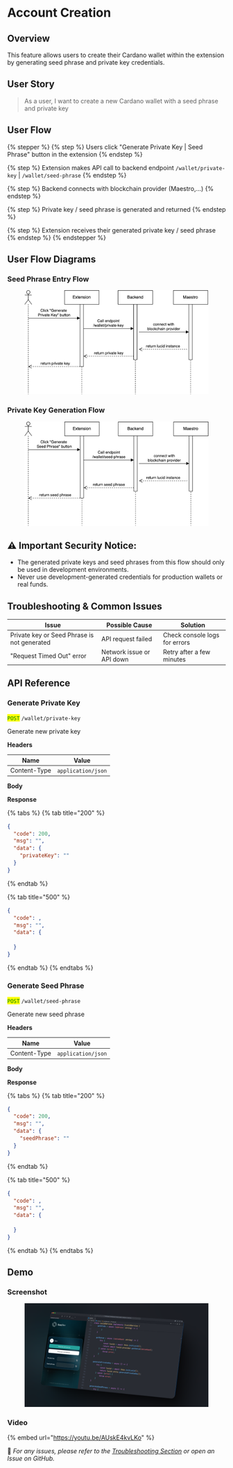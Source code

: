 # Account Creation

## Overview

This feature allows users to create their Cardano wallet within the extension by generating seed phrase and private key credentials.

## **User Story**

> As a user, I want to create a new Cardano wallet with a seed phrase and private key

## **User Flow**

{% stepper %}
{% step %}
Users click "Generate Private Key | Seed Phrase" button in the extension
{% endstep %}

{% step %}
Extension makes API call to backend endpoint `/wallet/private-key` | `/wallet/seed-phrase`&#x20;
{% endstep %}

{% step %}
Backend connects with blockchain provider (Maestro,...)
{% endstep %}

{% step %}
Private key / seed phrase is generated and returned
{% endstep %}

{% step %}
Extension receives their generated private key / seed phrase
{% endstep %}
{% endstepper %}

## User Flow Diagrams

### Seed Phrase Entry Flow

<figure><img src="../../.gitbook/assets/private-key.png" alt=""><figcaption></figcaption></figure>

### Private Key Generation Flow

<figure><img src="../../.gitbook/assets/seed-phrase.png" alt=""><figcaption></figcaption></figure>

## ⚠️ **Important Security Notice:**&#x20;

* The generated private keys and seed phrases from this flow should only be used in development environments.&#x20;
* Never use development-generated credentials for production wallets or real funds.

## Troubleshooting & Common Issues

| **Issue**                                   | **Possible Cause**        | **Solution**                  |
| ------------------------------------------- | ------------------------- | ----------------------------- |
| Private key or Seed Phrase is not generated | API request failed        | Check console logs for errors |
| "Request Timed Out" error                   | Network issue or API down | Retry after a few minutes     |

## API Reference

### Generate Private Key

<mark style="color:green;">`POST`</mark> `/wallet/private-key`

Generate new private key

**Headers**

| Name         | Value              |
| ------------ | ------------------ |
| Content-Type | `application/json` |

**Body**

**Response**

{% tabs %}
{% tab title="200" %}
```json
{
  "code": 200,
  "msg": "",
  "data": {
    "privateKey": ""
  }
}
```
{% endtab %}

{% tab title="500" %}
```json
{
  "code": ,
  "msg": "",
  "data": {
  
  }
}
```
{% endtab %}
{% endtabs %}

### Generate Seed Phrase

<mark style="color:green;">`POST`</mark> `/wallet/seed-phrase`

Generate new seed phrase

**Headers**

| Name         | Value              |
| ------------ | ------------------ |
| Content-Type | `application/json` |

**Body**

**Response**

{% tabs %}
{% tab title="200" %}
```json
{
  "code": 200,
  "msg": "",
  "data": {
    "seedPhrase": ""
  }
}
```
{% endtab %}

{% tab title="500" %}
```json
{
  "code": ,
  "msg": "",
  "data": {
  
  }
}
```
{% endtab %}
{% endtabs %}

## Demo

### Screenshot

<figure><img src="../../.gitbook/assets/account-creation.png" alt=""><figcaption></figcaption></figure>

### Video

{% embed url="https://youtu.be/AUskE4kvLKo" %}



🔹 _For any issues, please refer to the_ [_Troubleshooting Section_](account-creation.md#troubleshooting-and-common-issues) _or open an Issue on GitHub._


